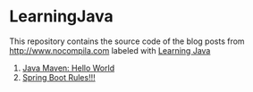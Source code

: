 # LearningJava
This repository contains the source code of the blog posts from http://www.nocompila.com labeled with [Learning Java](http://www.nocompila.com/search/label/Learning%20Java)
1. [Java Maven: Hello World](http://www.nocompila.com/2016/11/java-maven-hello-world.html)
2. [Spring Boot Rules!!!](http://www.nocompila.com/2016/11/spring-boot-mola.html)